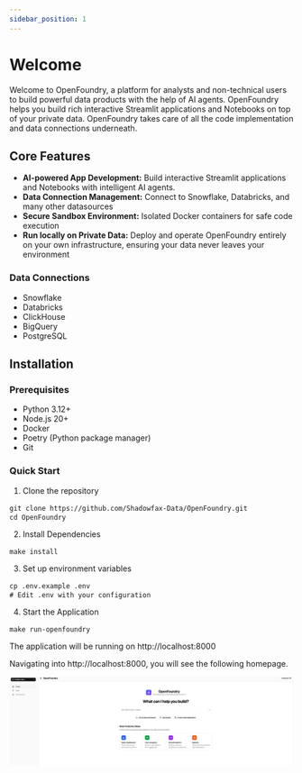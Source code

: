 ```yaml
---
sidebar_position: 1
---
```


# Welcome

Welcome to OpenFoundry, a platform for analysts and non-technical users to build powerful data products with the help of AI agents.
OpenFoundry helps you build rich interactive Streamlit applications and Notebooks on top of your private data. OpenFoundry takes care of
all the code implementation and data connections underneath.

## Core Features

- **AI-powered App Development:** Build interactive Streamlit applications and Notebooks with intelligent AI agents.
- **Data Connection Management:** Connect to Snowflake, Databricks, and many other datasources
- **Secure Sandbox Environment:** Isolated Docker containers for safe code execution
- **Run locally on Private Data:** Deploy and operate OpenFoundry entirely on your own infrastructure, ensuring your data never leaves your environment

### Data Connections

- Snowflake
- Databricks
- ClickHouse
- BigQuery
- PostgreSQL


## Installation

### Prerequisites
- Python 3.12+
- Node.js 20+
- Docker
- Poetry (Python package manager)
- Git

### Quick Start

1. Clone the repository
```
git clone https://github.com/Shadowfax-Data/OpenFoundry.git
cd OpenFoundry
```

2. Install Dependencies
```
make install
```

3. Set up environment variables
```
cp .env.example .env
# Edit .env with your configuration
```

4. Start the Application
```
make run-openfoundry
```

The application will be running on http://localhost:8000

Navigating into http://localhost:8000, you will see the following homepage.

![homepage](/img/openfoundry-home.png)
